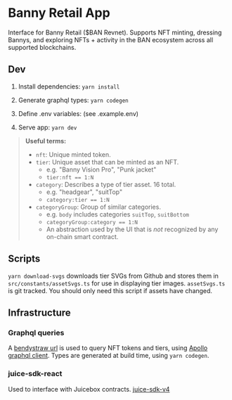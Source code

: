 # Banny Retail App

Interface for Banny Retail ($BAN Revnet). Supports NFT minting, dressing Bannys, and exploring NFTs + activity in the BAN ecosystem across all supported blockchains.

## Dev

1. Install dependencies: `yarn install`

2. Generate graphql types: `yarn codegen`

3. Define .env variables: (see .example.env)

4. Serve app: `yarn dev`

> **Useful terms:**
> * `nft`: Unique minted token.
> * `tier`: Unique asset that can be minted as an NFT.
>   * e.g. "Banny Vision Pro", "Punk jacket"
>   * `tier:nft == 1:N`
> * `category`: Describes a type of tier asset. 16 total.
>   * e.g. "headgear", "suitTop"
>   * `category:tier == 1:N`
> * `categoryGroup`: Group of similar categories.
>   * e.g. `body` includes categories `suitTop`, `suitBottom`
>   * `categoryGroup:category == 1:N`
>   * An abstraction used by the UI that is *not* recognized by any on-chain smart contract.

## Scripts

`yarn download-svgs` downloads tier SVGs from Github and stores them in `src/constants/assetSvgs.ts` for use in displaying tier images. `assetSvgs.ts` is git tracked. You should only need this script if assets have changed.

## Infrastructure

### Graphql queries

A [bendystraw url](https://bendystraw.xyz) is used to query NFT tokens and tiers, using [Apollo graphql client](https://www.apollographql.com/). Types are generated at build time, using `yarn codegen`.

### juice-sdk-react

Used to interface with Juicebox contracts. [juice-sdk-v4](https://github.com/Bananapus/juice-sdk-v4)